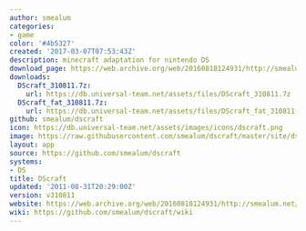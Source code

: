 ```yaml
---
author: smealum
categories:
- game
color: '#4b5327'
created: '2017-03-07T07:53:43Z'
description: minecraft adaptation for nintendo DS
download_page: https://web.archive.org/web/20160818124931/http://smealum.net/dscraft/
downloads:
  DScraft_310811.7z:
    url: https://db.universal-team.net/assets/files/DScraft_310811.7z
  DScraft_fat_310811.7z:
    url: https://db.universal-team.net/assets/files/DScraft_fat_310811.7z
github: smealum/dscraft
icon: https://db.universal-team.net/assets/images/icons/dscraft.png
image: https://raw.githubusercontent.com/smealum/dscraft/master/site/dscraft-logo.png
layout: app
source: https://github.com/smealum/dscraft
systems:
- DS
title: DScraft
updated: '2011-08-31T20:29:00Z'
version: v310811
website: https://web.archive.org/web/20160818124931/http://smealum.net/dscraft/
wiki: https://github.com/smealum/dscraft/wiki
---
```

